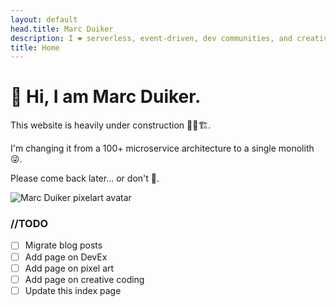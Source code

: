 ```yaml
---
layout: default
head.title: Marc Duiker
description: I ❤️ serverless, event-driven, dev communities, and creative coding!
title: Home
---
```


# 👋 Hi, I am Marc Duiker.

This website is heavily under construction 👷‍♀️🏗️. 

I'm changing it from a 100+ microservice architecture to a single monolith 😜.

Please come back later... or don't :shrug:.

![Marc Duiker pixelart avatar](/marcduiker_hardhat.gif)

### //TODO

- [ ] Migrate blog posts
- [ ] Add page on DevEx
- [ ] Add page on pixel art
- [ ] Add page on creative coding
- [ ] Update this index page
